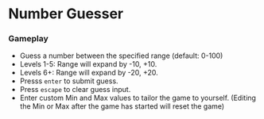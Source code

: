 # Number Guesser

### Gameplay
- Guess a number between the specified range (default: 0-100)
- Levels 1-5: Range will expand by -10, +10.
- Levels 6+: Range will expand by -20, +20.
- Presss `enter` to submit guess.
- Press `escape` to clear guess input.
- Enter custom Min and Max values to tailor the game to yourself. (Editing the Min or Max after the game has started will reset the game)
